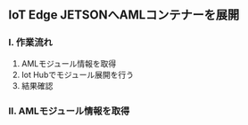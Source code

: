 ## IoT Edge JETSONへAMLコンテナーを展開
### I. 作業流れ	
1. AMLモジュール情報を取得
2. Iot Hubでモジュール展開を行う
3. 結果確認 

### II. AMLモジュール情報を取得
